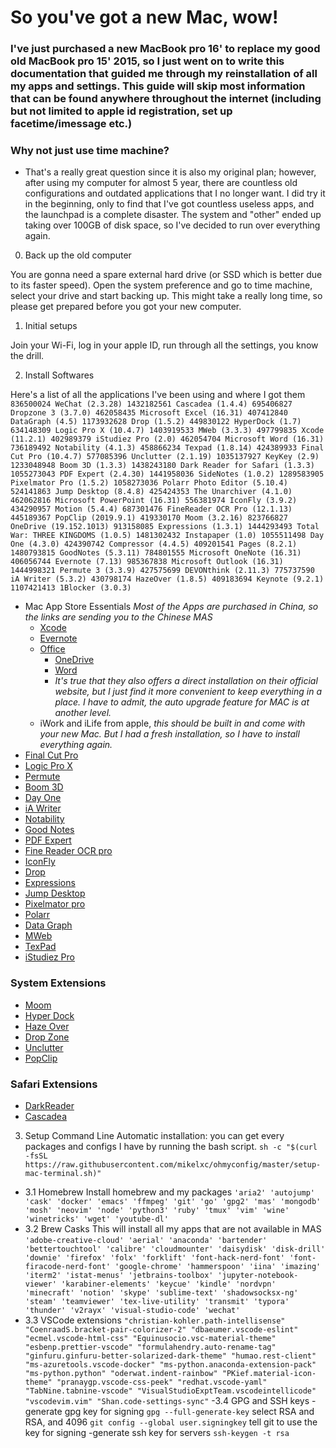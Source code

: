 # So you've got a new Mac, wow!
### I've just purchased a new MacBook pro 16' to replace my good old MacBook pro 15' 2015, so I just went on to write this documentation that guided me through my reinstallation of all my apps and settings. This guide will skip most information that can be found anywhere throughout the internet (including but not limited to apple id registration, set up facetime/imessage etc.)
### Why not just use time machine?
- That's a really great question since it is also my original plan; however, after using my computer for almost 5 year, there are countless old configurations and outdated applications that I no longer want. I did try it in the beginning, only to find that I've got countless useless apps, and the launchpad is a complete disaster. The system and "other" ended up taking over 100GB of disk space, so I've decided to run over everything again.
0. Back up the old computer

You are gonna need a spare external hard drive (or SSD which is better due to its faster speed). Open the system preference and go to time machine, select your drive and start backing up. This might take a really long time, so please get prepared before you got your new computer.

1. Initial setups

Join your Wi-Fi, log in your apple ID, run through all the settings, you know the drill.

2. Install Softwares

Here's a list of all the applications I've been using and where I got them
`836500024 WeChat (2.3.28)
1432182561 Cascadea (1.4.4)
695406827 Dropzone 3 (3.7.0)
462058435 Microsoft Excel (16.31)
407412840 DataGraph (4.5)
1173932628 Drop (1.5.2)
449830122 HyperDock (1.7)
634148309 Logic Pro X (10.4.7)
1403919533 MWeb (3.3.3)
497799835 Xcode (11.2.1)
402989379 iStudiez Pro (2.0)
462054704 Microsoft Word (16.31)
736189492 Notability (4.1.3)
458866234 Texpad (1.8.14)
424389933 Final Cut Pro (10.4.7)
577085396 Unclutter (2.1.19)
1035137927 KeyKey (2.9)
1233048948 Boom 3D (1.3.3)
1438243180 Dark Reader for Safari (1.3.3)
1055273043 PDF Expert (2.4.30)
1441958036 SideNotes (1.0.2)
1289583905 Pixelmator Pro (1.5.2)
1058273036 Polarr Photo Editor (5.10.4)
524141863 Jump Desktop (8.4.8)
425424353 The Unarchiver (4.1.0)
462062816 Microsoft PowerPoint (16.31)
556381974 IconFly (3.9.2)
434290957 Motion (5.4.4)
687301476 FineReader OCR Pro (12.1.13)
445189367 PopClip (2019.9.1)
419330170 Moom (3.2.16)
823766827 OneDrive (19.152.1013)
913158085 Expressions (1.3.1)
1444293493 Total War: THREE KINGDOMS (1.0.5)
1481302432 Instapaper (1.0)
1055511498 Day One (4.3.0)
424390742 Compressor (4.4.5)
409201541 Pages (8.2.1)
1480793815 GoodNotes (5.3.11)
784801555 Microsoft OneNote (16.31)
406056744 Evernote (7.13)
985367838 Microsoft Outlook (16.31)
1444998321 Permute 3 (3.3.9)
427575699 DEVONthink (2.11.3)
775737590 iA Writer (5.3.2)
430798174 HazeOver (1.8.5)
409183694 Keynote (9.2.1)
1107421413 1Blocker (3.0.3)`
- Mac App Store Essentials
*Most of the Apps are purchased in China, so the links are sending you to the Chinese MAS*
  - [Xcode](https://apps.apple.com/cn/app/xcode/id497799835?l=en&mt=12)
  - [Evernote](https://apps.apple.com/cn/app/evernote/id406056744?l=en&mt=12)
  - [Office](https://office.com)
    - [OneDrive](https://apps.apple.com/cn/app/onedrive/id823766827?l=en&mt=12)
    - [Word](https://apps.apple.com/cn/app/microsoft-word/id462054704?l=en&mt=12)
    - *It's true that they also offers a direct installation on their official website, but I just find it more convenient to keep everything in a place. I have to admit, the auto upgrade feature for MAC is at another level.*
  - iWork and iLife from apple, *this should be built in and come with your new Mac. But I had a fresh installation, so I have to install everything again.*
- [Final Cut Pro](https://apps.apple.com/cn/app/final-cut-pro/id424389933?l=en&mt=12)
- [Logic Pro X](https://apps.apple.com/cn/app/logic-pro-x/id634148309?l=en&mt=12)
- [Permute](https://apps.apple.com/cn/app/permute-3/id1444998321?l=en&mt=12)
- [Boom 3D](https://apps.apple.com/cn/app/boom3d-volume-booster-and-eq/id1233048948?l=en&mt=12)
- [Day One](https://apps.apple.com/cn/app/day-one/id1055511498?l=en&mt=12)
- [iA Writer](https://apps.apple.com/cn/app/ia-writer/id775737590?l=en&mt=12)
- [Notability](https://apps.apple.com/cn/app/notability/id736189492?l=en&mt=12)
- [Good Notes](https://apps.apple.com/cn/app/goodnotes-5/id1480793815?l=en&mt=12)
- [PDF Expert](https://apps.apple.com/cn/app/pdf-expert-edit-and-sign-pdf/id1055273043?l=en&mt=12)
- [Fine Reader OCR pro](https://apps.apple.com/cn/app/finereader-ocr-pro/id687301476?l=en&mt=12)
- [IconFly](https://apps.apple.com/cn/app/iconfly/id556381974?l=en&mt=12)
- [Drop](https://apps.apple.com/cn/app/drop-color-picker/id1173932628?l=en&mt=12)
- [Expressions](https://apps.apple.com/cn/app/expressions/id913158085?l=en&mt=12)
- [Jump Desktop](https://apps.apple.com/cn/app/jump-desktop-rdp-vnc-fluid/id524141863?l=en&mt=12)
- [Pixelmator pro](https://apps.apple.com/cn/app/pixelmator-pro/id1289583905?l=en&mt=12)
- [Polarr](https://apps.apple.com/cn/app/polarr-photo-editor-pro/id1058273036?l=en&mt=12)
- [Data Graph](https://apps.apple.com/cn/app/datagraph/id407412840?l=en&mt=12)
- [MWeb](https://apps.apple.com/cn/app/mweb/id1403919533?l=en&mt=12)
- [TexPad](https://apps.apple.com/cn/app/texpad-latex-editor/id458866234?l=en&mt=12)
- [iStudiez Pro](https://apps.apple.com/cn/app/istudiez-pro-legendary-planner/id402989379?l=en&mt=12)
### System Extensions
- [Moom](https://apps.apple.com/cn/app/moom/id419330170?l=en&mt=12)
- [Hyper Dock](https://apps.apple.com/cn/app/hyperdock/id449830122?l=en&mt=12)
- [Haze Over](https://apps.apple.com/cn/app/hazeover-distraction-dimmer/id430798174?l=en&mt=12)
- [Drop Zone](https://apps.apple.com/cn/app/dropzone-3/id695406827?l=en&mt=12)
- [Unclutter](https://apps.apple.com/cn/app/unclutter/id577085396?l=en&mt=12)
- [PopClip](https://apps.apple.com/cn/app/popclip/id445189367?l=en&mt=12)
### Safari Extensions
- [DarkReader](https://apps.apple.com/cn/app/dark-reader-for-safari/id1438243180?l=en&mt=12)
- [Cascadea](https://apps.apple.com/cn/app/cascadea/id1432182561?l=en&mt=12)

3. Setup Command Line
Automatic installation: you can get every packages and configs I have by running the bash script.
`sh -c "$(curl -fsSL https://raw.githubusercontent.com/mikelxc/ohmyconfig/master/setup-mac-terminal.sh)"`
- 3.1 Homebrew
Install homebrew and my packages
  `'aria2'
  'autojump'
  'cask'
  'docker'
  'emacs'
  'ffmpeg'
  'git'
  'go'
  'gpg2'
  'mas'
  'mongodb'
  'mosh'
  'neovim'
  'node'
  'python3'
  'ruby'
  'tmux'
  'vim'
  'wine'
  'winetricks'
  'wget'
  'youtube-dl'`
 - 3.2 Brew Casks
 This will install all my apps that are not available in MAS
 `'adobe-creative-cloud'
  'aerial'
  'anaconda'
  'bartender'
  'bettertouchtool'
  'calibre'
  'cloudmounter'
  'daisydisk'
  'disk-drill'
  'downie'
  'firefox'
  'folx'
  'forklift'
  'font-hack-nerd-font'
  'font-firacode-nerd-font'
  'google-chrome'
  'hammerspoon'
  'iina'
  'imazing'
  'iterm2'
  'istat-menus'
  'jetbrains-toolbox'
  'jupyter-notebook-viewer'
  'karabiner-elements'
  'keycue'
  'kindle'
  'nordvpn'
  'minecraft'
  'notion'
  'skype'
  'sublime-text'
  'shadowsocksx-ng'
  'steam'
  'teamviewer'
  'tex-live-utility'
  'transmit'
  'typora'
  'thunder'
  'v2rayx'
  'visual-studio-code'
  'wechat'`
 - 3.3 VSCode extensions
 `"christian-kohler.path-intellisense"
   "CoenraadS.bracket-pair-colorizer-2"
   "dbaeumer.vscode-eslint"
   "ecmel.vscode-html-css"
   "Equinusocio.vsc-material-theme"
   "esbenp.prettier-vscode"
   "formulahendry.auto-rename-tag"
   "ginfuru.ginfuru-better-solarized-dark-theme"
   "humao.rest-client"
   "ms-azuretools.vscode-docker"
   "ms-python.anaconda-extension-pack"
   "ms-python.python"
   "oderwat.indent-rainbow"
   "PKief.material-icon-theme"
   "pranaygp.vscode-css-peek"
   "redhat.vscode-yaml"
   "TabNine.tabnine-vscode"
   "VisualStudioExptTeam.vscodeintellicode"
   "vscodevim.vim"
   "Shan.code-settings-sync"`
 -3.4 GPG and SSH keys
  -generate gpg key for signing
  `gpg --full-generate-key` select RSA and RSA, and 4096
  `git config --global user.signingkey` tell git to use the key for signing
  -generate ssh key for servers
  `ssh-keygen -t rsa`
